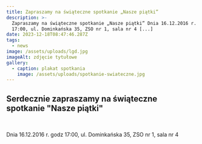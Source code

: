 ```yaml
---
title: Zapraszamy na świąteczne spotkanie „Nasze piątki”
description: >-
  Zapraszamy na świąteczne spotkanie „Nasze piątki” Dnia 16.12.2016 r. godz
  17:00, ul. Dominkańska 35, ZSO nr 1, sala nr 4 [...]
date: 2023-12-18T08:47:46.287Z
tags:
  - news
image: /assets/uploads/lgd.jpg
imageAlt: zdjęcie tytułowe
gallery:
  - caption: plakat spotkania
    image: /assets/uploads/spotkanie-swiateczne.jpg
---
```

## Serdecznie zapraszamy na świąteczne spotkanie "Nasze piątki"

<br>

Dnia 16.12.2016 r. godz 17:00, ul. Dominkańska 35, ZSO nr 1, sala nr 4
